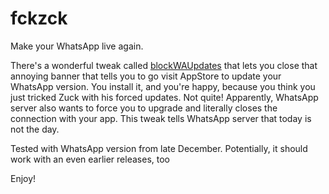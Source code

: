 # fckzck
Make your WhatsApp live again.

There's a wonderful tweak called [blockWAUpdates](https://github.com/0xkuj/blockWAUpdates/tree/master) that lets you close that annoying banner that tells you to go visit AppStore to update your WhatsApp version. You install it, and you're happy, because you think you just tricked Zuck with his forced updates. Not quite! Apparently, WhatsApp server also wants to force you to upgrade and literally closes the connection with your app. This tweak tells WhatsApp server that today is not the day.

Tested with WhatsApp version from late December. Potentially, it should work with an even earlier releases, too

Enjoy!
